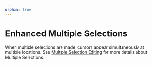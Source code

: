 ```yaml
---
orphan: true
---
```

# Enhanced Multiple Selections

When multiple selections are made, cursors appear simultaneously at multiple locations.
See [Multiple Selection Editing](multiple_selection_editing) for
more details about Multiple Selections.
